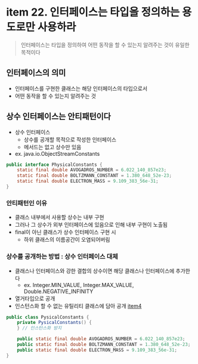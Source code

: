 # item 22. 인터페이스는 타입을 정의하는 용도로만 사용하라

> 인터페이스는 타입을 정의하여 어떤 동작을 할 수 있는지 알려주는 것이 유일한 목적이다

## 인터페이스의 의미

- 인터페이스를 구현한 클래스는 해당 인터페이스의 타입으로서
- 어떤 동작을 할 수 있는지 알려주는 것

## 상수 인터페이스는 안티패턴이다

- 상수 인터페이스
    - 상수를 공개할 목적으로 작성한 인터페이스
    - 메서드는 없고 상수만 있음
- ex. java.io.ObjectStreamConstants

```java
public interface PhysicalConstants {
    static final double AVOGADROS_NUMBER = 6.022_140_857e23;
    static final double BOLTZMANN_CONSTANT = 1.380_648_52e-23;
    static final double ELECTRON_MASS = 9.109_383_56e-31;
}
```

### 안티패턴인 이유

- 클래스 내부에서 사용할 상수는 내부 구현
- 그러나 그 상수가 외부 인터페이스에 있음으로 인해 내부 구현이 노출됨
- final이 아닌 클래스가 상수 인터페이스 구현 시
    - 하위 클래스의 이름공간이 오염되어버림

### 상수를 공개하는 방법 : 상수 인터페이스 대체

- 클래스나 인터페이스와 강한 결합의 상수이면 해당 클래스나 인터페이스에 추가한다
    - ex. Integer.MIN_VALUE, Integer.MAX_VALUE, Double.NEGATIVE_INFINITY
- 열거타입으로 공개
- 인스턴스화 할 수 없는 유틸리티 클래스에 담아 공개 [item4](../../chapter2/item4/README.md)

```java
public class PysicalConstants {
    private PysicalConstants() {
    } // 인스턴스화 방지

    public static final double AVOGADROS_NUMBER = 6.022_140_857e23;
    public static final double BOLTZMANN_CONSTANT = 1.380_648_52e-23;
    public static final double ELECTRON_MASS = 9.109_383_56e-31;
}
```
